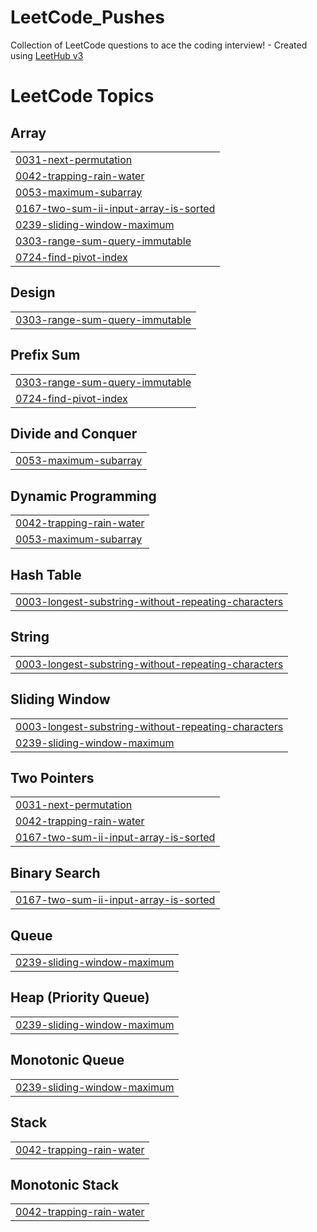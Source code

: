 # LeetCode_Pushes
Collection of LeetCode questions to ace the coding interview! - Created using [LeetHub v3](https://github.com/raphaelheinz/LeetHub-3.0)

<!---LeetCode Topics Start-->
# LeetCode Topics
## Array
|  |
| ------- |
| [0031-next-permutation](https://github.com/sagar-tan/LeetCode_Pushes/tree/master/0031-next-permutation) |
| [0042-trapping-rain-water](https://github.com/sagar-tan/LeetCode_Pushes/tree/master/0042-trapping-rain-water) |
| [0053-maximum-subarray](https://github.com/sagar-tan/LeetCode_Pushes/tree/master/0053-maximum-subarray) |
| [0167-two-sum-ii-input-array-is-sorted](https://github.com/sagar-tan/LeetCode_Pushes/tree/master/0167-two-sum-ii-input-array-is-sorted) |
| [0239-sliding-window-maximum](https://github.com/sagar-tan/LeetCode_Pushes/tree/master/0239-sliding-window-maximum) |
| [0303-range-sum-query-immutable](https://github.com/sagar-tan/LeetCode_Pushes/tree/master/0303-range-sum-query-immutable) |
| [0724-find-pivot-index](https://github.com/sagar-tan/LeetCode_Pushes/tree/master/0724-find-pivot-index) |
## Design
|  |
| ------- |
| [0303-range-sum-query-immutable](https://github.com/sagar-tan/LeetCode_Pushes/tree/master/0303-range-sum-query-immutable) |
## Prefix Sum
|  |
| ------- |
| [0303-range-sum-query-immutable](https://github.com/sagar-tan/LeetCode_Pushes/tree/master/0303-range-sum-query-immutable) |
| [0724-find-pivot-index](https://github.com/sagar-tan/LeetCode_Pushes/tree/master/0724-find-pivot-index) |
## Divide and Conquer
|  |
| ------- |
| [0053-maximum-subarray](https://github.com/sagar-tan/LeetCode_Pushes/tree/master/0053-maximum-subarray) |
## Dynamic Programming
|  |
| ------- |
| [0042-trapping-rain-water](https://github.com/sagar-tan/LeetCode_Pushes/tree/master/0042-trapping-rain-water) |
| [0053-maximum-subarray](https://github.com/sagar-tan/LeetCode_Pushes/tree/master/0053-maximum-subarray) |
## Hash Table
|  |
| ------- |
| [0003-longest-substring-without-repeating-characters](https://github.com/sagar-tan/LeetCode_Pushes/tree/master/0003-longest-substring-without-repeating-characters) |
## String
|  |
| ------- |
| [0003-longest-substring-without-repeating-characters](https://github.com/sagar-tan/LeetCode_Pushes/tree/master/0003-longest-substring-without-repeating-characters) |
## Sliding Window
|  |
| ------- |
| [0003-longest-substring-without-repeating-characters](https://github.com/sagar-tan/LeetCode_Pushes/tree/master/0003-longest-substring-without-repeating-characters) |
| [0239-sliding-window-maximum](https://github.com/sagar-tan/LeetCode_Pushes/tree/master/0239-sliding-window-maximum) |
## Two Pointers
|  |
| ------- |
| [0031-next-permutation](https://github.com/sagar-tan/LeetCode_Pushes/tree/master/0031-next-permutation) |
| [0042-trapping-rain-water](https://github.com/sagar-tan/LeetCode_Pushes/tree/master/0042-trapping-rain-water) |
| [0167-two-sum-ii-input-array-is-sorted](https://github.com/sagar-tan/LeetCode_Pushes/tree/master/0167-two-sum-ii-input-array-is-sorted) |
## Binary Search
|  |
| ------- |
| [0167-two-sum-ii-input-array-is-sorted](https://github.com/sagar-tan/LeetCode_Pushes/tree/master/0167-two-sum-ii-input-array-is-sorted) |
## Queue
|  |
| ------- |
| [0239-sliding-window-maximum](https://github.com/sagar-tan/LeetCode_Pushes/tree/master/0239-sliding-window-maximum) |
## Heap (Priority Queue)
|  |
| ------- |
| [0239-sliding-window-maximum](https://github.com/sagar-tan/LeetCode_Pushes/tree/master/0239-sliding-window-maximum) |
## Monotonic Queue
|  |
| ------- |
| [0239-sliding-window-maximum](https://github.com/sagar-tan/LeetCode_Pushes/tree/master/0239-sliding-window-maximum) |
## Stack
|  |
| ------- |
| [0042-trapping-rain-water](https://github.com/sagar-tan/LeetCode_Pushes/tree/master/0042-trapping-rain-water) |
## Monotonic Stack
|  |
| ------- |
| [0042-trapping-rain-water](https://github.com/sagar-tan/LeetCode_Pushes/tree/master/0042-trapping-rain-water) |
<!---LeetCode Topics End-->